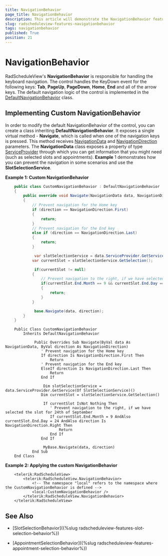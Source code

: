```yaml
---
title: NavigationBehavior
page_title: NavigationBehavior
description: This article will demonstrate the NavigationBehavior feature of RadScheduleView.
slug: radscheduleview-features-navigationbehavior
tags: navigationbehavior
published: True
position: 21
---
```


# NavigationBehavior

 RadScheduleView's **NavigationBehavior** is responsible for handling the keyboard navigation. The control handles the KeyDown event for the following keys: __Tab__, __PageUp__, __PageDown__, __Home__, __End__ and all of the arrow keys. The default navigation logic of the control is implemented in the [DefaultNavigationBehavior](https://docs.telerik.com/devtools/wpf/api/telerik.windows.controls.scheduleview.defaultnavigationbehavior) class. 

## Implementing Custom NavigationBehavior

 In order to modify the default NavigationBehavior of the control, you can create a class inheriting __DefaultNavigationBehavior__. It exposes a single virtual method - __Navigate__, which is called when one of the navigation keys is pressed. This method receives [NavigationData](https://docs.telerik.com/devtools/wpf/api/telerik.windows.controls.scheduleview.navigationdata) and [NavigationDirection](https://docs.telerik.com/devtools/wpf/api/telerik.windows.controls.scheduleview.navigationdirection) parameters. The __NavigationData__ class exposes a property of type [ServiceProvider](https://docs.telerik.com/devtools/wpf/api/telerik.windows.controls.iserviceprovider) through which you can get information that you might need (such as selected slots and appointments). __Example__ 1 demonstrates how you can prevent the navigation in some scenarios and use the **SlotSelectionService**.

__Example 1: Custom NavigationBehavior__
```C#
    public class CustomNavigationBehavior : DefaultNavigationBehavior
    {
        public override void Navigate(NavigationData data, NavigationDirection direction)
        {
            // Prevent navigation for the Home key
            if (direction == NavigationDirection.First)
            {
                return;
            }
            // Prevent navigation for the End key
            else if (direction == NavigationDirection.Last)
            {
                return;
            }

             var slotSelectionService = data.ServiceProvider.GetService<SlotSelectionService>();
            var currentSlot = slotSelectionService.GetSelection();

             if(currentSlot != null)
            {
                // Prevent navigation to the right, if we have selected the slot for 24th of September
                if(currentSlot.End.Month == 9 && currentSlot.End.Day == 24 && direction == NavigationDirection.Right)
                {
                    return;
                }
            }

             base.Navigate(data, direction);
        }
    }
```
```VB.NET
    Public Class CustomNavigationBehavior
        Inherits DefaultNavigationBehavior

             Public Overrides Sub Navigate(ByVal data As NavigationData, ByVal direction As NavigationDirection)
                ' Prevent navigation for the Home key
                If direction Is NavigationDirection.First Then
                    Return
                ' Prevent navigation for the End key
                ElseIf direction Is NavigationDirection.Last Then
                    Return
                End If

                 Dim slotSelectionService = data.ServiceProvider.GetService(Of SlotSelectionService)()
                Dim currentSlot = slotSelectionService.GetSelection()

                 If currentSlot IsNot Nothing Then
                    ' Prevent navigation to the right, if we have selected the slot for 24th of September
                    If currentSlot.End.Month = 9 AndAlso currentSlot.End.Day = 24 AndAlso direction Is NavigationDirection.Right Then
                        Return
                    End If
                End If

                 MyBase.Navigate(data, direction)
            End Sub
    End Class
```

__Example 2: Applying the custom NavigationBehavior__

```XAML
    <telerik:RadScheduleView>
        <telerik:RadScheduleView.NavigationBehavior>
            <!-- The namespace "local" refers to the namespace where the CustomNavigationBehavior is defined -->
            <local:CustomNavigationBehavior />
        </telerik:RadScheduleView.NavigationBehavior>
    </telerik:RadScheduleView>
```

## See Also

 * [SlotSelectionBehavior]({%slug radscheduleview-features-slot-selection-behavior%})

 * [AppointmentSelectionBehavior]({%slug radscheduleview-features-appointment-selection-behavior%})
